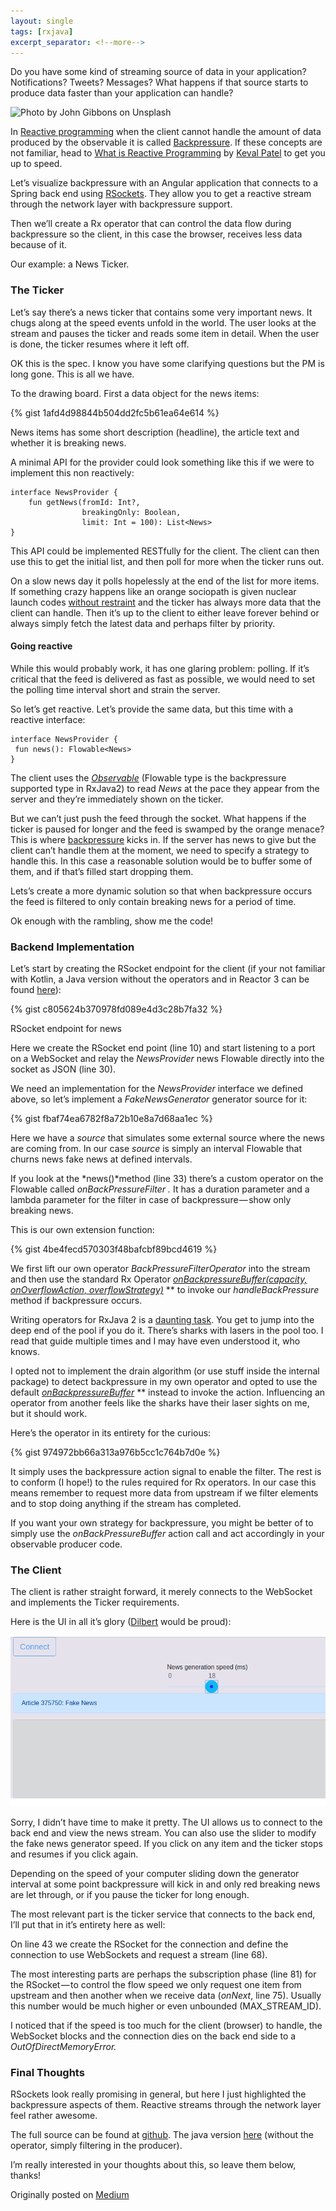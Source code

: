 ```yaml
---
layout: single
tags: [rxjava]
excerpt_separator: <!--more-->
---
```

Do you have some kind of streaming source of data in your application?
Notifications? Tweets? Messages? What happens if that source starts to
produce data faster than your application can handle?
<!--more-->

![Photo by [John
Gibbons](https://unsplash.com/photos/E2TVn-NpCU4?utm_source=unsplash&utm_medium=referral&utm_content=creditCopyText)
on [Unsplash](https://unsplash.com/search/photos/dam?utm_source=unsplash&utm_medium=referral&utm_content=creditCopyText)](dam.jpg)

In [Reactive programmin](http://reactivex.io/)g when the client cannot
handle the amount of data produced by the observable it is called
[Backpressure](http://reactivex.io/documentation/operators/backpressure.html).
If these concepts are not familiar, head to [What is Reactive
Programming](https://medium.com/@kevalpatel2106/what-is-reactive-programming-da37c1611382)
by [Keval Patel](https://medium.com/u/dce15297d516) to get you up to
speed.

Let’s visualize backpressure with an Angular application that connects
to a Spring back end using [RSockets](http://rsocket.io/). They allow
you to get a reactive stream through the network layer with backpressure
support.

Then we’ll create a Rx operator that can control the data flow during
backpressure so the client, in this case the browser, receives less data
because of it.

Our example: a News Ticker.

### The Ticker

Let’s say there’s a news ticker that contains some very important news.
It chugs along at the speed events unfold in the world. The user looks
at the stream and pauses the ticker and reads some item in detail. When
the user is done, the ticker resumes where it left off.

OK this is the spec. I know you have some clarifying questions but the
PM is long gone. This is all we have.

To the drawing board. First a data object for the news items:

{% gist 1afd4d98844b504dd2fc5b61ea64e614 %}


News items has some short description (headline), the article text and
whether it is breaking news.

A minimal API for the provider could look something like this if we were
to implement this non reactively:

``` 
interface NewsProvider {
    fun getNews(fromId: Int?, 
                breakingOnly: Boolean, 
                limit: Int = 100): List<News>
}
```

This API could be implemented RESTfully for the client. The client can
then use this to get the initial list, and then poll for more when the
ticker runs out.

On a slow news day it polls hopelessly at the end of the list for more
items. If something crazy happens like an orange sociopath is given
nuclear launch codes [without
restraint](http://blog.nuclearsecrecy.com/2016/11/18/the-president-and-the-bomb/)
and the ticker has always more data that the client can handle. Then
it’s up to the client to either leave forever behind or always simply
fetch the latest data and perhaps filter by priority.

#### Going reactive

While this would probably work, it has one glaring problem: polling. If
it’s critical that the feed is delivered as fast as possible, we would
need to set the polling time interval short and strain the server.

So let’s get reactive. Let’s provide the same data, but this time with a
reactive interface:

```
interface NewsProvider {
 fun news(): Flowable<News>
}
```

The client uses the
[*Observable*](http://reactivex.io/documentation/observable.html)
(Flowable type is the backpressure supported type in RxJava2) to read
*News* at the pace they appear from the server and they’re immediately
shown on the ticker.

But we can’t just push the feed through the socket. What happens if the
ticker is paused for longer and the feed is swamped by the orange
menace? This is where
[backpressure](http://reactivex.io/documentation/operators/backpressure.html)
kicks in. If the server has news to give but the client can’t handle
them at the moment, we need to specify a strategy to handle this. In
this case a reasonable solution would be to buffer some of them, and if
that’s filled start dropping them.

Lets’s create a more dynamic solution so that when backpressure occurs
the feed is filtered to only contain breaking news for a period of time.

Ok enough with the rambling, show me the code\!

### Backend Implementation

Let’s start by creating the RSocket endpoint for the client (if your not
familiar with Kotlin, a Java version without the operators and in
Reactor 3 can be found
[here](https://github.com/ration/ticker-demo-java)):

{% gist c805624b370978fd089e4d3c28b7fa32 %}

RSocket endpoint for news

Here we create the RSocket end point (line 10) and start listening to a
port on a WebSocket and relay the *NewsProvider* news Flowable directly
into the socket as JSON (line 30).

We need an implementation for the *NewsProvider* interface we defined
above, so let’s implement a *FakeNewsGenerator* generator source for it:

{% gist fbaf74ea6782f8a72b10e8a7d68aa1ec %}

Here we have a *source* that simulates some external source where the
news are coming from. In our case *source* is simply an interval
Flowable that churns news fake news at defined intervals.

If you look at the *news()*method (line 33) there’s a custom operator on
the Flowable called *onBackPressureFilter .* It has a duration parameter
and a lambda parameter for the filter in case of backpressure — show
only breaking news.

This is our own extension function:

{% gist 4be4fecd570303f48bafcbf89bcd4619 %}

We first lift our own operator *BackPressureFilterOperator* into the
stream and then use the standard Rx Operator
[*onBackpressureBuffer(capacity, onOverflowAction,
overflowStrategy)*](http://reactivex.io/RxJava/2.x/javadoc/io/reactivex/Flowable.html#onBackpressureBuffer-long-io.reactivex.functions.Action-io.reactivex.BackpressureOverflowStrategy-)
** to invoke our *handleBackPressure* method if backpressure occurs.

Writing operators for RxJava 2 is a [daunting
task](https://github.com/ReactiveX/RxJava/wiki/Writing-operators-for-2.0).
You get to jump into the deep end of the pool if you do it. There’s
sharks with lasers in the pool too. I read that guide multiple times and
I may have even understood it, who knows.

I opted not to implement the drain algorithm (or use stuff inside the
internal package) to detect backpressure in my own operator and opted to
use the default
[*onBackpressureBuffer*](http://reactivex.io/RxJava/2.x/javadoc/io/reactivex/Flowable.html#onBackpressureBuffer-long-io.reactivex.functions.Action-io.reactivex.BackpressureOverflowStrategy-)
** instead to invoke the action. Influencing an operator from another
feels like the sharks have their laser sights on me, but it should work.

Here’s the operator in its entirety for the curious:

{% gist 974972bb66a313a976b5cc1c764b7d0e %}

It simply uses the backpressure action signal to enable the filter. The
rest is to conform (I hope\!) to the rules required for Rx operators. In
our case this means remember to request more data from upstream if we
filter elements and to stop doing anything if the stream has completed.

If you want your own strategy for backpressure, you might be better of
to simply use the *onBackPressureBuffer* action call and act accordingly
in your observable producer code.

### The Client

The client is rather straight forward, it merely connects to the
WebSocket and implements the Ticker requirements.

Here is the UI in all it’s glory
([Dilbert](https://dilbert.com/strip/2002-09-24) would be
proud):

![](ui.jpg)

Sorry, I didn’t have time to make it pretty. The UI allows us to connect
to the back end and view the news stream. You can also use the slider to
modify the fake news generator speed. If you click on any item and the
ticker stops and resumes if you click again.

Depending on the speed of your computer sliding down the generator
interval at some point backpressure will kick in and only red breaking
news are let through, or if you pause the ticker for long enough.

The most relevant part is the ticker service that connects to the back
end, I’ll put that in it’s entirety here as well:

On line 43 we create the RSocket for the connection and define the
connection to use WebSockets and request a stream (line 68).

The most interesting parts are perhaps the subscription phase (line 81)
for the RSocket — to control the flow speed we only request one item
from upstream and then another when we receive data (*onNext*, line 75).
Usually this number would be much higher or even unbounded
(MAX\_STREAM\_ID).

I noticed that if the speed is too much for the client (browser) to
handle, the WebSocket blocks and the connection dies on the back end
side to a *OutOfDirectMemoryError.*

### Final Thoughts

RSockets look really promising in general, but here I just highlighted
the backpressure aspects of them. Reactive streams through the network
layer feel rather awesome.

The full source can be found at
[github](https://github.com/ration/ticker-demo). The java version
[here](https://github.com/ration/ticker-demo-java) (without the
operator, simply filtering in the producer).

I’m really interested in your thoughts about this, so leave them below,
thanks\!

Originally posted on [Medium](https://medium.com/@lahtela/dynamic-flow-control-during-backpressure-with-rxjava-and-rsockets-41e369cda122)


